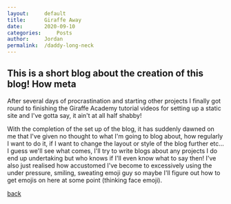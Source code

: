 ```yaml
---
layout: 	default
title:  	Giraffe Away
date:   	2020-09-10
categories: 	Posts
author: 	Jordan
permalink: 	/daddy-long-neck
---
```


## This is a short blog about the creation of this blog! How meta


After several days of procrastination and starting other projects I finally got round to finishing the Giraffe Academy tutorial videos for setting up a static site and I've gotta say, it ain't at all half shabby!

With the completion of the set up of the blog, it has suddenly dawned on me that I've given no thought to what I'm going to blog about, how regularly I want to do it, if I want to change the layout or style of the blog further etc... I guess we'll see what comes, I'll try to write blogs about any projects I do end up undertaking but who knows if I'll even know what to say then! I've also just realised how accustomed I've become to excessively using the under pressure, smiling, sweating emoji guy so maybe I'll figure out how to get emojis on here at some point (thinking face emoji).

[back](./)
